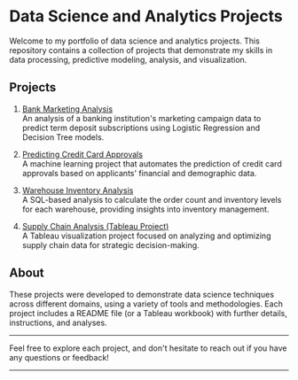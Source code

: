 # Data Science and Analytics Projects

Welcome to my portfolio of data science and analytics projects. This repository contains a collection of projects that demonstrate my skills in data processing, predictive modeling, analysis, and visualization.

## Projects

1. [Bank Marketing Analysis](./Bank%20Marketing/README.md)  
   An analysis of a banking institution's marketing campaign data to predict term deposit subscriptions using Logistic Regression and Decision Tree models.

2. [Predicting Credit Card Approvals](./Predicting%20Credit%20Card%20Approvals/README.md)  
   A machine learning project that automates the prediction of credit card approvals based on applicants' financial and demographic data.

3. [Warehouse Inventory Analysis](./Warehouse%20Inventory%20Analysis/README.md)  
   A SQL-based analysis to calculate the order count and inventory levels for each warehouse, providing insights into inventory management.

4. [Supply Chain Analysis (Tableau Project)](./Tableau%20projects/Supply%20Chain%20Analysis.twb)  
   A Tableau visualization project focused on analyzing and optimizing supply chain data for strategic decision-making.

## About

These projects were developed to demonstrate data science techniques across different domains, using a variety of tools and methodologies. Each project includes a README file (or a Tableau workbook) with further details, instructions, and analyses.

---

Feel free to explore each project, and don't hesitate to reach out if you have any questions or feedback!

---
